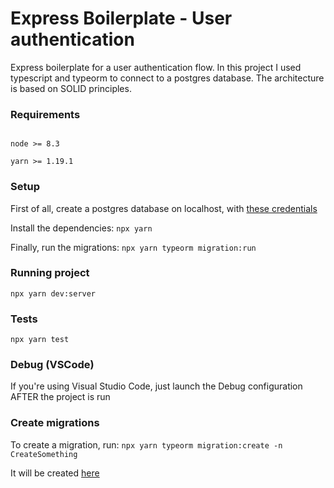 
# Express Boilerplate - User authentication

Express boilerplate for a user authentication flow. In this project I used typescript and typeorm to connect to a postgres database. The architecture is based on SOLID principles.


### Requirements

```

node >= 8.3

yarn >= 1.19.1

```


### Setup
First of all, create a postgres database on localhost, with [these credentials](ormconfig.json)

Install the dependencies:
`npx yarn`

Finally, run the migrations:
`npx yarn typeorm migration:run`

### Running project
`npx yarn dev:server`


### Tests
`npx yarn test`


### Debug (VSCode)
If you're using Visual Studio Code, just launch the Debug configuration AFTER the project is run


### Create migrations
To create a migration, run:
`npx yarn typeorm migration:create -n CreateSomething`

It will be created [here](src/shared/database/migrations)
